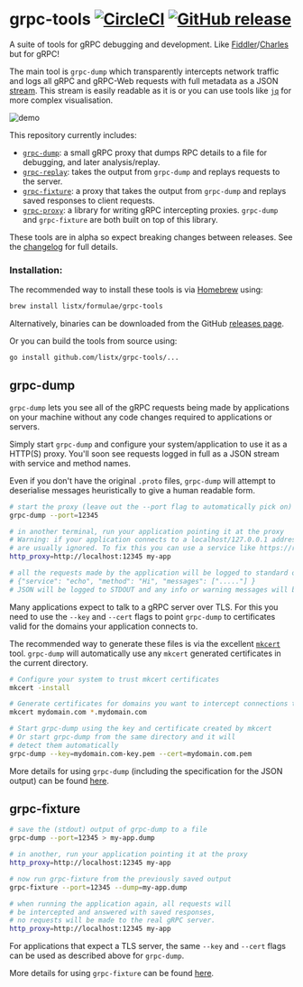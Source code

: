 # grpc-tools [![CircleCI](https://circleci.com/gh/listx/grpc-tools/tree/master.svg?style=svg)](https://circleci.com/gh/listx/grpc-tools/tree/master) [![GitHub release](https://img.shields.io/github/release/listx/grpc-tools.svg)](https://github.com/listx/grpc-tools/releases/latest)

A suite of tools for gRPC debugging and development. Like [Fiddler](https://www.telerik.com/fiddler)/[Charles](https://www.charlesproxy.com/) but for gRPC!

The main tool is `grpc-dump` which transparently intercepts network traffic and logs all gRPC and gRPC-Web requests with full metadata as a JSON [stream](grpc-dump/README.md#JSON-stream-output). This stream is easily readable as it is or you can use tools like [`jq`](https://stedolan.github.io/jq/) for more complex visualisation.

![demo](demo.svg "Simple grpc-dump demo")

This repository currently includes:
* [`grpc-dump`](#grpc-dump): a small gRPC proxy that dumps RPC details to a file for debugging, and later analysis/replay.
* [`grpc-replay`](grpc-replay): takes the output from `grpc-dump` and replays requests to the server.
* [`grpc-fixture`](#grpc-fixture): a proxy that takes the output from `grpc-dump` and replays saved responses to client requests.
* [`grpc-proxy`](grpc-proxy): a library for writing gRPC intercepting proxies. `grpc-dump` and `grpc-fixture` are both built on top of this library.

These tools are in alpha so expect breaking changes between releases. See the [changelog](CHANGELOG.md) for full details.

### Installation:
The recommended way to install these tools is via [Homebrew](https://brew.sh/) using:
```bash
brew install listx/formulae/grpc-tools
```

Alternatively, binaries can be downloaded from the GitHub [releases page](https://github.com/listx/grpc-tools/releases/latest).

Or you can build the tools from source using:
```bash
go install github.com/listx/grpc-tools/...
```

## grpc-dump

`grpc-dump` lets you see all of the gRPC requests being made by applications on your machine without any code changes required to applications or servers.

Simply start `grpc-dump` and configure your system/application to use it as a HTTP(S) proxy. You'll soon see requests logged in full as a JSON stream with service and method names.

Even if you don't have the original `.proto` files, `grpc-dump` will attempt to deserialise messages heuristically to give a human readable form.
```bash
# start the proxy (leave out the --port flag to automatically pick on)
grpc-dump --port=12345

# in another terminal, run your application pointing it at the proxy
# Warning: if your application connects to a localhost/127.0.0.1 address then proxy settings
# are usually ignored. To fix this you can use a service like https://readme.localtest.me
http_proxy=http://localhost:12345 my-app

# all the requests made by the application will be logged to standard output in the grpc-dump window e.g.
# {"service": "echo", "method": "Hi", "messages": ["....."] }
# JSON will be logged to STDOUT and any info or warning messages will be logged to STDERR
```

Many applications expect to talk to a gRPC server over TLS. For this you need to use the `--key` and `--cert` flags to point `grpc-dump` to certificates valid for the domains your application connects to.

The recommended way to generate these files is via the excellent [`mkcert`](https://github.com/FiloSottile/mkcert) tool. `grpc-dump` will automatically use any `mkcert` generated certificates in the current directory.
```bash
# Configure your system to trust mkcert certificates
mkcert -install

# Generate certificates for domains you want to intercept connections to
mkcert mydomain.com *.mydomain.com

# Start grpc-dump using the key and certificate created by mkcert
# Or start grpc-dump from the same directory and it will
# detect them automatically
grpc-dump --key=mydomain.com-key.pem --cert=mydomain.com.pem
```

More details for using `grpc-dump` (including the specification for the JSON output) can be found [here](grpc-dump/README.md).

## grpc-fixture

```bash
# save the (stdout) output of grpc-dump to a file
grpc-dump --port=12345 > my-app.dump

# in another, run your application pointing it at the proxy
http_proxy=http://localhost:12345 my-app

# now run grpc-fixture from the previously saved output
grpc-fixture --port=12345 --dump=my-app.dump

# when running the application again, all requests will
# be intercepted and answered with saved responses,
# no requests will be made to the real gRPC server.
http_proxy=http://localhost:12345 my-app
```

For applications that expect a TLS server, the same `--key` and `--cert` flags can be used as described above for `grpc-dump`.

More details for using `grpc-fixture` can be found [here](grpc-fixture/README.md).
